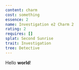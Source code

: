 ```yaml
---
content: charm
cost: something
essence: 2
name: Investigation e2 Charm 2
rating: 2
requires: []
splat: Second Sunrise
trait: Investigation
tree: Detective
---
```


Hello **world**!
